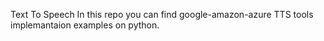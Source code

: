 Text To Speech
In this repo you can find google-amazon-azure TTS tools implemantaion examples on python.

